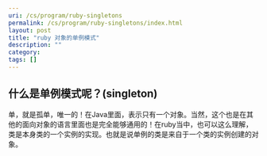 ```yaml
---
uri: /cs/program/ruby-singletons
permalink: /cs/program/ruby-singletons/index.html
layout: post
title: "ruby 对象的单例模式"
description: ""
category:
tags: []
---
```


## 什么是单例模式呢？(singleton)

单，就是孤单，唯一的！在Java里面，表示只有一个对象。当然，这个也是在其他的面向对象的语言里面也是完全能够通用的！在ruby当中，也可以这么理解，类是本身类的一个实例的实现。也就是说单例的类是来自于一个类的实例创建的对象。
